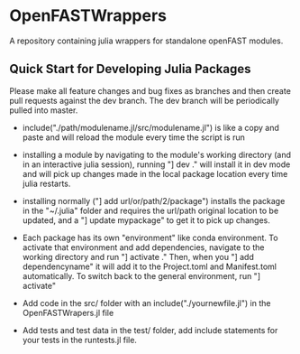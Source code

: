 # OpenFASTWrappers

A repository containing julia wrappers for standalone openFAST modules.

## Quick Start for Developing Julia Packages

Please make all feature changes and bug fixes as branches and then create pull requests against the dev branch.  The dev branch will be periodically pulled into master.

- include("./path/modulename.jl/src/modulename.jl") is like a copy and paste and will reload the module every time the script is run

- installing a module by navigating to the module's working directory (and in an interactive julia session), running "] dev ." will install it in dev mode and will pick up changes made in the local package location every time julia restarts.

- installing normally ("] add url/or/path/2/package") installs the package in the "~/.julia" folder and requires the url/path original location to be updated, and a "] update mypackage" to get it to pick up changes.

- Each package has its own "environment" like conda environment.  To activate that environment and add dependencies, navigate to the working directory and run "] activate ." Then, when you "] add dependencyname" it will add it to the Project.toml and Manifest.toml automatically.  To switch back to the general environment, run "] activate"

- Add code in the src/ folder with an include("./yournewfile.jl") in the OpenFASTWrapers.jl file

- Add tests and test data in the test/ folder, add include statements for your tests in the runtests.jl file.
